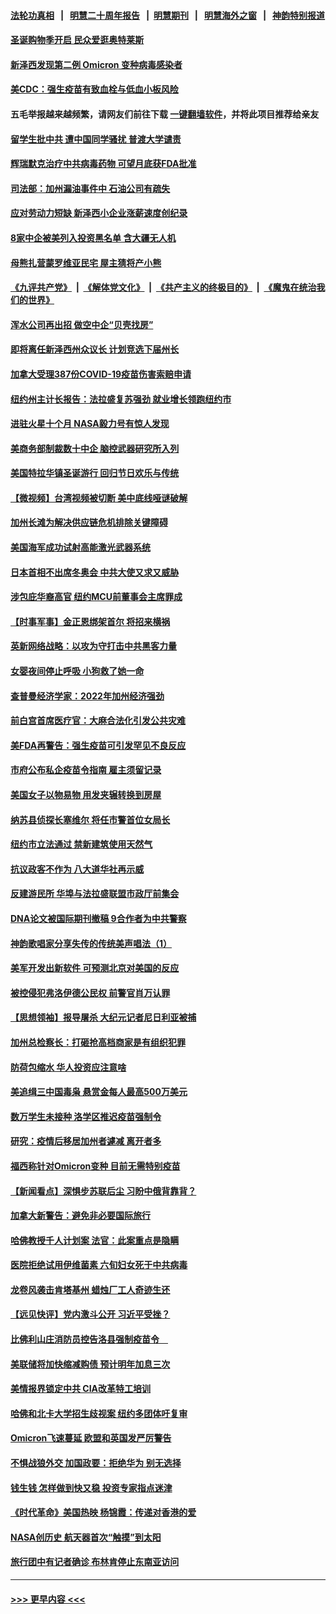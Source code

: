 #### [法轮功真相](https://github.com/gfw-breaker/truth/blob/master/README.md?t=0) &nbsp;&nbsp;|&nbsp;&nbsp; [明慧二十周年报告](https://github.com/gfw-breaker/mh-reports/blob/master/README.md?t=0) &nbsp;&nbsp;|&nbsp;&nbsp;[明慧期刊](https://github.com/gfw-breaker/mh-qikan) &nbsp;&nbsp;|&nbsp;&nbsp; [明慧海外之窗](https://github.com/gfw-breaker/mh-news/blob/master/README.md?t=0) &nbsp;&nbsp;|&nbsp;&nbsp; [神韵特别报道](https://github.com/gfw-breaker/mh-news/blob/master/shenyun.md?t=0)
#### [圣诞购物季开启 民众爱逛奥特莱斯](../pages/nsc412/n13442355.md?t=12171000) 
#### [新泽西发现第二例 Omicron 变种病毒感染者](../pages/nsc412/n13442363.md?t=12171000) 
#### [美CDC：强生疫苗有致血栓与低血小板风险](../pages/nsc412/n13442306.md?t=12171000) 
#### 五毛举报越来越频繁，请网友们前往下载 [一键翻墙软件](https://github.com/gfw-breaker/ssr-accounts)，并将此项目推荐给亲友
#### [留学生批中共 遭中国同学骚扰 普渡大学谴责](../pages/nsc412/n13442278.md?t=12171000) 
#### [辉瑞默克治疗中共病毒药物 可望月底获FDA批准](../pages/nsc412/n13442339.md?t=12171000) 
#### [司法部：加州漏油事件中 石油公司有疏失](../pages/nsc412/n13442305.md?t=12171000) 
#### [应对劳动力短缺 新泽西小企业涨薪速度创纪录](../pages/nsc412/n13442176.md?t=12171000) 
#### [8家中企被美列入投资黑名单 含大疆无人机](../pages/nsc412/n13442272.md?t=12171000) 
#### [母熊扎营蒙罗维亚民宅 屋主猜将产小熊](../pages/nsc412/n13442225.md?t=12171000) 
#### [《九评共产党》](https://github.com/begood0513/9ping.md/blob/master/README.md) &nbsp;|&nbsp; [《解体党文化》](../../../../jtdwh.md/blob/master/README.md)  &nbsp;|&nbsp; [《共产主义的终极目的》](../../../../gczydzjmd.md/blob/master/README.md) &nbsp;|&nbsp; [《魔鬼在统治我们的世界》](../../../../mgztzwmdsj.md/blob/master/README.md) 
#### [浑水公司再出招 做空中企“贝壳找房”](../pages/nsc412/n13442138.md?t=12171000) 
#### [即将离任新泽西州众议长 计划竞选下届州长](../pages/nsc412/n13442163.md?t=12171000) 
#### [加拿大受理387份COVID-19疫苗伤害索赔申请](../pages/nsc412/n13439839.md?t=12171000) 
#### [纽约州主计长报告：法拉盛复苏强劲  就业增长领跑纽约市](../pages/nsc412/n13440775.md?t=12171000) 
#### [进驻火星十个月 NASA毅力号有惊人发现](../pages/nsc412/n13441737.md?t=12171000) 
#### [美商务部制裁数十中企 脑控武器研究所入列](../pages/nsc412/n13441874.md?t=12171000) 
#### [美国特拉华镇圣诞游行 回归节日欢乐与传统](../pages/nsc412/n13439347.md?t=12171000) 
#### [【微视频】台湾视频被切断 美中底线哑谜破解](../pages/nsc412/n13441655.md?t=12171000) 
#### [加州长滩为解决供应链危机排除关键障碍](../pages/nsc412/n13441735.md?t=12171000) 
#### [美国海军成功试射高能激光武器系统](../pages/nsc412/n13441497.md?t=12171000) 
#### [日本首相不出席冬奥会 中共大使又求又威胁](../pages/nsc412/n13441471.md?t=12171000) 
#### [涉包庇华裔高官 纽约MCU前董事会主席罪成](../pages/nsc412/n13440587.md?t=12171000) 
#### [【时事军事】金正恩绑架首尔 将招来横祸](../pages/nsc412/n13439559.md?t=12171000) 
#### [英新网络战略：以攻为守打击中共黑客力量](../pages/nsc412/n13441365.md?t=12171000) 
#### [女婴夜间停止呼吸 小狗救了她一命](../pages/nsc412/n13441105.md?t=12171000) 
#### [查普曼经济学家：2022年加州经济强劲](../pages/nsc412/n13440975.md?t=12171000) 
#### [前白宫首席医疗官：大麻合法化引发公共灾难](../pages/nsc412/n13440953.md?t=12171000) 
#### [美FDA再警告：强生疫苗可引发罕见不良反应](../pages/nsc412/n13440537.md?t=12171000) 
#### [市府公布私企疫苗令指南 雇主须留记录](../pages/nsc412/n13440728.md?t=12171000) 
#### [美国女子以物易物 用发夹辗转换到房屋](../pages/nsc412/n13440638.md?t=12171000) 
#### [纳苏县侦探长塞维尔 将任市警首位女局长](../pages/nsc412/n13440595.md?t=12171000) 
#### [纽约市立法通过 禁新建筑使用天然气](../pages/nsc412/n13440719.md?t=12171000) 
#### [抗议政客不作为 八大道华社再示威](../pages/nsc412/n13440722.md?t=12171000) 
#### [反建游民所 华埠与法拉盛联盟市政厅前集会](../pages/nsc412/n13440731.md?t=12171000) 
#### [DNA论文被国际期刊撤稿 9合作者为中共警察](../pages/nsc412/n13440430.md?t=12171000) 
#### [神韵歌唱家分享失传的传统美声唱法（1）](../pages/nsc412/n13439811.md?t=12171000) 
#### [美军开发出新软件 可预测北京对美国的反应](../pages/nsc412/n13440450.md?t=12171000) 
#### [被控侵犯弗洛伊德公民权 前警官肖万认罪](../pages/nsc412/n13440226.md?t=12171000) 
#### [【思想领袖】报导屠杀 大纪元记者尼日利亚被捕](../pages/nsc412/n13412915.md?t=12171000) 
#### [加州总检察长：打砸抢高档商家是有组织犯罪](../pages/nsc412/n13440432.md?t=12171000) 
#### [防荷包缩水 华人投资应注意啥](../pages/nsc412/n13440402.md?t=12171000) 
#### [美追缉三中国毒枭 悬赏金每人最高500万美元](../pages/nsc412/n13440012.md?t=12171000) 
#### [数万学生未接种 洛学区推迟疫苗强制令](../pages/nsc412/n13440366.md?t=12171000) 
#### [研究：疫情后移居加州者遽减 离开者多](../pages/nsc412/n13440330.md?t=12171000) 
#### [福西称针对Omicron变种 目前无需特别疫苗](../pages/nsc412/n13440076.md?t=12171000) 
#### [【新闻看点】深惧步苏联后尘 习盼中俄背靠背？](../pages/nsc412/n13439944.md?t=12171000) 
#### [加拿大新警告：避免非必要国际旅行](../pages/nsc412/n13437574.md?t=12171000) 
#### [哈佛教授千人计划案 法官：此案重点是隐瞒](../pages/nsc412/n13439959.md?t=12171000) 
#### [医院拒绝试用伊维菌素 六旬妇女死于中共病毒](../pages/nsc412/n13440037.md?t=12171000) 
#### [龙卷风袭击肯塔基州 蜡烛厂工人奇迹生还](../pages/nsc412/n13439688.md?t=12171000) 
#### [【远见快评】党内激斗公开 习近平受挫？](../pages/nsc412/n13439956.md?t=12171000) 
#### [比佛利山庄消防员控告洛县强制疫苗令　](../pages/nsc412/n13439878.md?t=12171000) 
#### [美联储将加快缩减购债 预计明年加息三次](../pages/nsc412/n13439722.md?t=12171000) 
#### [美情报界锁定中共 CIA改革特工培训](../pages/nsc412/n13439659.md?t=12171000) 
#### [哈佛和北卡大学招生歧视案 纽约多团体吁复审](../pages/nsc412/n13438154.md?t=12171000) 
#### [Omicron飞速蔓延 欧盟和英国发严厉警告](../pages/nsc412/n13439566.md?t=12171000) 
#### [不惧战狼外交 加国政要：拒绝华为 别无选择](../pages/nsc412/n13439174.md?t=12171000) 
#### [钱生钱 怎样做到快又稳 投资专家指点迷津](../pages/nsc412/n13438538.md?t=12171000) 
#### [《时代革命》美国热映 杨锦霞：传递对香港的爱](../pages/nsc412/n13438754.md?t=12171000) 
#### [NASA创历史 航天器首次“触摸”到太阳](../pages/nsc412/n13439237.md?t=12171000) 
#### [旅行团中有记者确诊 布林肯停止东南亚访问](../pages/nsc412/n13439225.md?t=12171000) 

----
#### [ >>> 更早内容 <<< ](../indexes/nsc412-earlier.md)
